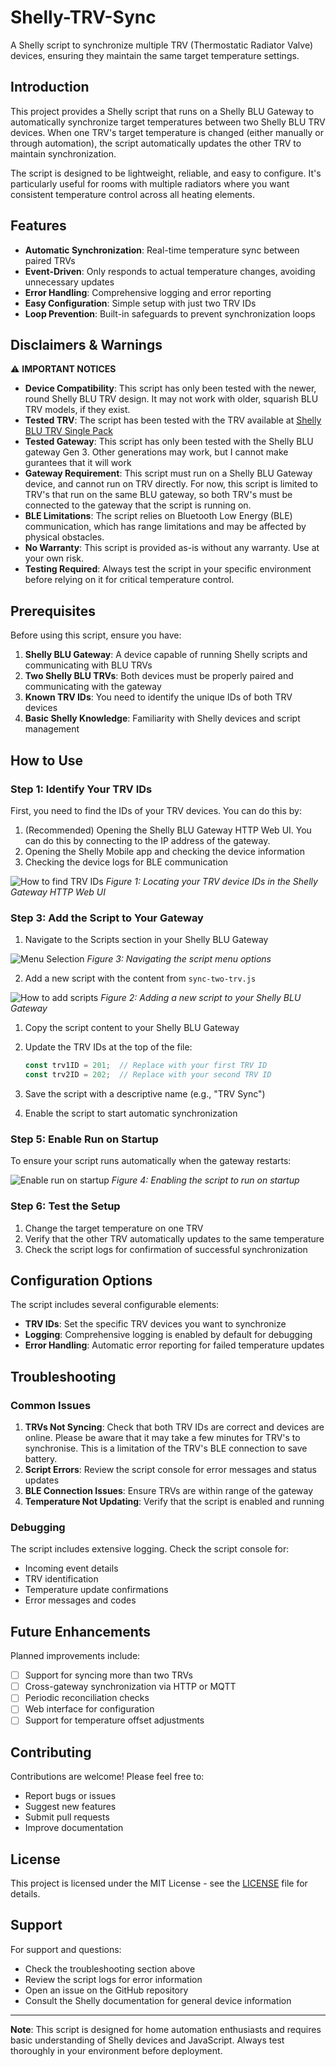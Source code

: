 # Shelly-TRV-Sync

A Shelly script to synchronize multiple TRV (Thermostatic Radiator Valve) devices, ensuring they maintain the same target temperature settings.

## Introduction

This project provides a Shelly script that runs on a Shelly BLU Gateway to automatically synchronize target temperatures between two Shelly BLU TRV devices. When one TRV's target temperature is changed (either manually or through automation), the script automatically updates the other TRV to maintain synchronization.

The script is designed to be lightweight, reliable, and easy to configure. It's particularly useful for rooms with multiple radiators where you want consistent temperature control across all heating elements.

## Features

- **Automatic Synchronization**: Real-time temperature sync between paired TRVs
- **Event-Driven**: Only responds to actual temperature changes, avoiding unnecessary updates
- **Error Handling**: Comprehensive logging and error reporting
- **Easy Configuration**: Simple setup with just two TRV IDs
- **Loop Prevention**: Built-in safeguards to prevent synchronization loops

## Disclaimers & Warnings

⚠️ **IMPORTANT NOTICES**

- **Device Compatibility**: This script has only been tested with the newer, round Shelly BLU TRV design. It may not work with older, squarish BLU TRV models, if they exist.
- **Tested TRV**: The script has been tested with the TRV available at [Shelly BLU TRV Single Pack](https://www.shelly.com/products/shelly-blu-trv-single-pack)
- **Tested Gateway**: This script has only been tested with the Shelly BLU gateway Gen 3. Other generations may work, but I cannot make gurantees that it will work
- **Gateway Requirement**: This script must run on a Shelly BLU Gateway device, and cannot run on TRV directly. For now, this script is limited to TRV's that run on the same BLU gateway, so both TRV's must be connected to the gateway that the script is running on. 
- **BLE Limitations**: The script relies on Bluetooth Low Energy (BLE) communication, which has range limitations and may be affected by physical obstacles.
- **No Warranty**: This script is provided as-is without any warranty. Use at your own risk.
- **Testing Required**: Always test the script in your specific environment before relying on it for critical temperature control.

## Prerequisites

Before using this script, ensure you have:

1. **Shelly BLU Gateway**: A device capable of running Shelly scripts and communicating with BLU TRVs
2. **Two Shelly BLU TRVs**: Both devices must be properly paired and communicating with the gateway
3. **Known TRV IDs**: You need to identify the unique IDs of both TRV devices
4. **Basic Shelly Knowledge**: Familiarity with Shelly devices and script management

## How to Use

### Step 1: Identify Your TRV IDs

First, you need to find the IDs of your TRV devices. You can do this by:

1. (Recommended) Opening the Shelly BLU Gateway HTTP Web UI. You can do this by connecting to the IP address of the gateway.
2. Opening the Shelly Mobile app and checking the device information
3. Checking the device logs for BLE communication

![How to find TRV IDs](Images/README/How-to-find-id's.png)
*Figure 1: Locating your TRV device IDs in the Shelly Gateway HTTP Web UI*


### Step 3: Add the Script to Your Gateway

1. Navigate to the Scripts section in your Shelly BLU Gateway

![Menu Selection](Images/README/Menu-Selection.png)
*Figure 3: Navigating the script menu options*

2. Add a new script with the content from `sync-two-trv.js`

![How to add scripts](Images/README/How-to-add-Scripts.png)
*Figure 2: Adding a new script to your Shelly BLU Gateway*


1. Copy the script content to your Shelly BLU Gateway
2. Update the TRV IDs at the top of the file:
   ```javascript
   const trv1ID = 201;  // Replace with your first TRV ID
   const trv2ID = 202;  // Replace with your second TRV ID
   ```

2. Save the script with a descriptive name (e.g., "TRV Sync")
3. Enable the script to start automatic synchronization



### Step 5: Enable Run on Startup

To ensure your script runs automatically when the gateway restarts:

![Enable run on startup](Images/README/Enable-run-on-startup.png)
*Figure 4: Enabling the script to run on startup*

### Step 6: Test the Setup

1. Change the target temperature on one TRV
2. Verify that the other TRV automatically updates to the same temperature
3. Check the script logs for confirmation of successful synchronization

## Configuration Options

The script includes several configurable elements:

- **TRV IDs**: Set the specific TRV devices you want to synchronize
- **Logging**: Comprehensive logging is enabled by default for debugging
- **Error Handling**: Automatic error reporting for failed temperature updates

## Troubleshooting

### Common Issues

1. **TRVs Not Syncing**: Check that both TRV IDs are correct and devices are online. Please be aware that it may take a few minutes for TRV's to synchronise. This is a limitation of the TRV's BLE connection to save battery.
2. **Script Errors**: Review the script console for error messages and status updates
3. **BLE Connection Issues**: Ensure TRVs are within range of the gateway
4. **Temperature Not Updating**: Verify that the script is enabled and running

### Debugging

The script includes extensive logging. Check the script console for:
- Incoming event details
- TRV identification
- Temperature update confirmations
- Error messages and codes

## Future Enhancements

Planned improvements include:

- [ ] Support for syncing more than two TRVs
- [ ] Cross-gateway synchronization via HTTP or MQTT
- [ ] Periodic reconciliation checks
- [ ] Web interface for configuration
- [ ] Support for temperature offset adjustments

## Contributing

Contributions are welcome! Please feel free to:
- Report bugs or issues
- Suggest new features
- Submit pull requests
- Improve documentation

## License

This project is licensed under the MIT License - see the [LICENSE](LICENSE) file for details.

## Support

For support and questions:
- Check the troubleshooting section above
- Review the script logs for error information
- Open an issue on the GitHub repository
- Consult the Shelly documentation for general device information

---

**Note**: This script is designed for home automation enthusiasts and requires basic understanding of Shelly devices and JavaScript. Always test thoroughly in your environment before deployment.
